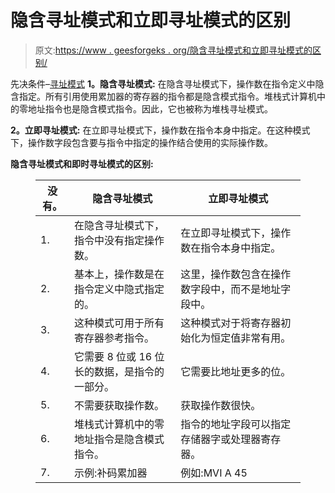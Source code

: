 # 隐含寻址模式和立即寻址模式的区别

> 原文:[https://www . geesforgeks . org/隐含寻址模式和立即寻址模式的区别/](https://www.geeksforgeeks.org/difference-between-implied-addressing-mode-and-immediate-addressing-mode/)

先决条件–[寻址模式](https://www.geeksforgeeks.org/addressing-modes/)
**1。隐含寻址模式:**
在隐含寻址模式下，操作数在指令定义中隐含指定。所有引用使用累加器的寄存器的指令都是隐含模式指令。堆栈式计算机中的零地址指令也是隐含模式指令。因此，它也被称为堆栈寻址模式。

**2。立即寻址模式:**
在立即寻址模式下，操作数在指令本身中指定。在这种模式下，操作数字段包含要与指令中指定的操作结合使用的实际操作数。

**隐含寻址模式和即时寻址模式的区别:**

<figure class="table">

| 没有。 | 隐含寻址模式 | 立即寻址模式 |
| --- | --- | --- |
| 1. | 在隐含寻址模式下，指令中没有指定操作数。 | 在立即寻址模式下，操作数在指令本身中指定。 |
| 2. | 基本上，操作数是在指令定义中隐式指定的。 | 这里，操作数包含在操作数字段中，而不是地址字段中。 |
| 3. | 这种模式可用于所有寄存器参考指令。 | 这种模式对于将寄存器初始化为恒定值非常有用。 |
| 4. | 它需要 8 位或 16 位长的数据，是指令的一部分。 | 它需要比地址更多的位。 |
| 5. | 不需要获取操作数。 | 获取操作数很快。 |
| 6. | 堆栈式计算机中的零地址指令是隐含模式指令。 | 指令的地址字段可以指定存储器字或处理器寄存器。 |
| 7. | 示例:补码累加器 | 例如:MVI A 45 |

</figure>